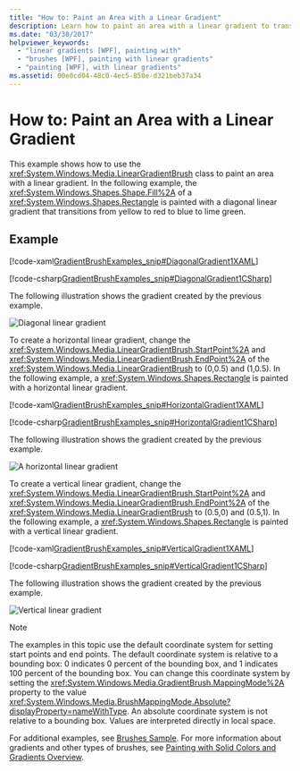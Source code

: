 ```yaml
---
title: "How to: Paint an Area with a Linear Gradient"
description: Learn how to paint an area with a linear gradient to transition the color using the LinearGradientBrush class.
ms.date: "03/30/2017"
helpviewer_keywords: 
  - "linear gradients [WPF], painting with"
  - "brushes [WPF], painting with linear gradients"
  - "painting [WPF], with linear gradients"
ms.assetid: 00e0cd04-48c0-4ec5-850e-d321beb37a34
---
```

# How to: Paint an Area with a Linear Gradient
This example shows how to use the <xref:System.Windows.Media.LinearGradientBrush> class to paint an area with a linear gradient. In the following example, the <xref:System.Windows.Shapes.Shape.Fill%2A> of a <xref:System.Windows.Shapes.Rectangle> is painted with a diagonal linear gradient that transitions from yellow to red to blue to lime green.  
  
## Example  
 [!code-xaml[GradientBrushExamples_snip#DiagonalGradient1XAML](~/samples/snippets/xaml/VS_Snippets_Wpf/GradientBrushExamples_snip/XAML/LinearGradientBrushExample.xaml#diagonalgradient1xaml)]  
  
 [!code-csharp[GradientBrushExamples_snip#DiagonalGradient1CSharp](~/samples/snippets/csharp/VS_Snippets_Wpf/GradientBrushExamples_snip/CSharp/LinearGradientBrushExample.cs#diagonalgradient1csharp)]  
  
 The following illustration shows the gradient created by the previous example.  
  
 ![Diagonal linear gradient](./media/graphicsmm-diagonallgb.jpg "graphicsmm_DiagonalLGB")  
  
 To create a horizontal linear gradient, change the <xref:System.Windows.Media.LinearGradientBrush.StartPoint%2A> and <xref:System.Windows.Media.LinearGradientBrush.EndPoint%2A> of the <xref:System.Windows.Media.LinearGradientBrush> to (0,0.5) and (1,0.5). In the following example, a <xref:System.Windows.Shapes.Rectangle> is painted with a horizontal linear gradient.  
  
 [!code-xaml[GradientBrushExamples_snip#HorizontalGradient1XAML](~/samples/snippets/xaml/VS_Snippets_Wpf/GradientBrushExamples_snip/XAML/LinearGradientBrushExample.xaml#horizontalgradient1xaml)]  
  
 [!code-csharp[GradientBrushExamples_snip#HorizontalGradient1CSharp](~/samples/snippets/csharp/VS_Snippets_Wpf/GradientBrushExamples_snip/CSharp/LinearGradientBrushExample.cs#horizontalgradient1csharp)]  
  
 The following illustration shows the gradient created by the previous example.  
  
 ![A horizontal linear gradient](./media/graphicsmm-horizontallgb.jpg "graphicsmm_HorizontalLGB")  
  
 To create a vertical linear gradient, change the <xref:System.Windows.Media.LinearGradientBrush.StartPoint%2A> and <xref:System.Windows.Media.LinearGradientBrush.EndPoint%2A> of the <xref:System.Windows.Media.LinearGradientBrush> to (0.5,0) and (0.5,1). In the following example, a <xref:System.Windows.Shapes.Rectangle> is painted with a vertical linear gradient.  
  
 [!code-xaml[GradientBrushExamples_snip#VerticalGradient1XAML](~/samples/snippets/xaml/VS_Snippets_Wpf/GradientBrushExamples_snip/XAML/LinearGradientBrushExample.xaml#verticalgradient1xaml)]  
  
 [!code-csharp[GradientBrushExamples_snip#VerticalGradient1CSharp](~/samples/snippets/csharp/VS_Snippets_Wpf/GradientBrushExamples_snip/CSharp/LinearGradientBrushExample.cs#verticalgradient1csharp)]  
  
 The following illustration shows the gradient created by the previous example.  
  
 ![Vertical linear gradient](./media/graphicsmm-verticallgb.jpg "graphicsmm_VerticalLGB")  
  
> [!NOTE]
> The examples in this topic use the default coordinate system for setting start points and end points. The default coordinate system is relative to a bounding box: 0 indicates 0 percent of the bounding box, and 1 indicates 100 percent of the bounding box. You can change this coordinate system by setting the <xref:System.Windows.Media.GradientBrush.MappingMode%2A> property to the value <xref:System.Windows.Media.BrushMappingMode.Absolute?displayProperty=nameWithType>. An absolute coordinate system is not relative to a bounding box. Values are interpreted directly in local space.  
  
 For additional examples, see [Brushes Sample](https://github.com/Microsoft/WPF-Samples/tree/master/Graphics/Brushes). For more information about gradients and other types of brushes, see [Painting with Solid Colors and Gradients Overview](painting-with-solid-colors-and-gradients-overview.md).
